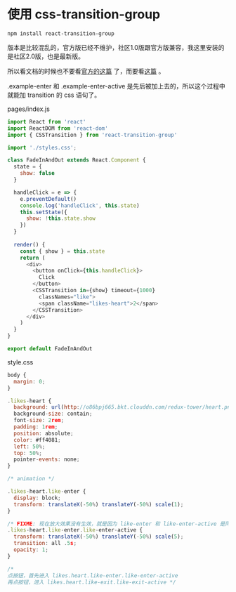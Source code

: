# 使用 css-transition-group

```
npm install react-transition-group
```

版本是比较混乱的，官方版已经不维护，社区1.0版跟官方版兼容，我这里安装的是社区2.0版，也是最新版。

所以看文档的时候也不要看[官方的这篇](https://reactjs.org/docs/animation.html) 了，而要看[这篇](https://reactcommunity.org/react-transition-group/) 。


.example-enter 和 .example-enter-active 是先后被加上去的，所以这个过程中就能加 transition 的 css 语句了。


pages/index.js

```js
import React from 'react'
import ReactDOM from 'react-dom'
import { CSSTransition } from 'react-transition-group'

import './styles.css';

class FadeInAndOut extends React.Component {
  state = {
    show: false
  }

  handleClick = e => {
    e.preventDefault()
    console.log('handleClick', this.state)
    this.setState({
      show: !this.state.show
    })
  }
  
  render() {
    const { show } = this.state
    return (
      <div>
        <button onClick={this.handleClick}>
          Click
        </button>
        <CSSTransition in={show} timeout={1000}
          classNames="like">
          <span className="likes-heart">2</span>
        </CSSTransition>
      </div>
    )
  }
}

export default FadeInAndOut
```


style.css

```js
body {
  margin: 0;
}

.likes-heart {
  background: url(http://o86bpj665.bkt.clouddn.com/redux-tower/heart.png) center no-repeat;
  background-size: contain;
  font-size: 2rem;
  padding: 1rem;
  position: absolute;
  color: #ff4081;
  left: 50%;
  top: 50%;
  pointer-events: none;
}

/* animation */

.likes-heart.like-enter {
  display: block;
  transform: translateX(-50%) translateY(-50%) scale(1);
}

/* FIXME: 现在放大效果没有生效，就是因为 like-enter 和 like-enter-active 是同时加上的 */
.likes-heart.like-enter.like-enter-active {
  transform: translateX(-50%) translateY(-50%) scale(5);
  transition: all .5s;
  opacity: 1;
}

/* 
点按钮，首先进入 likes.heart.like-enter.like-enter-active
再点按钮，进入 likes.heart.like-exit.like-exit-active */
```

